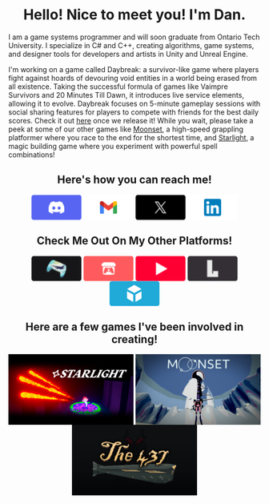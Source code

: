 <h1 align="center"> Hello! Nice to meet you! I'm Dan. </h1>

I am a game systems programmer and will soon graduate from Ontario Tech University. I specialize in C# and C++, creating algorithms, game systems, and designer tools for developers and artists in Unity and Unreal Engine. 

I'm working on a game called Daybreak: a survivor-like game where players fight against hoards of devouring void entities in a world being erased from all existence. Taking the successful formula of games like Vaimpre Survivors and 20 Minutes Till Dawn, it introduces live service elements, allowing it to evolve. Daybreak focuses on 5-minute gameplay sessions with social sharing features for players to compete with friends for the best daily scores. Check it out [here](https://constantine-pallas.itch.io/daybreak) once we release it! While you wait, please take a peek at some of our other games like [Moonset](https://www.gamecon.ca/2023/second/stellar-octopians), a high-speed grappling platformer where you race to the end for the shortest time, and [Starlight](https://www.gamecon.ca/2024/third/stellar-octopians), a magic building game where you experiment with powerful spell combinations!

<h2 align="center"> Here's how you can reach me! </h2>
<p  class=".external-link" align="center">
	<a href="https://discordapp.com/users/634863506319212550" target="_blank"><img width="100" align="center" src="Assets/Buttons/Button_Discord.png"></a>
	<a href="mailto:daniel.fiuk21@gmail.com" target="_blank"><img width="100" align="center" src="Assets/Buttons/Button_Gmail.png"></a>
	<a href="https://x.com/Daniel_Fiuk" target="_blank"><img width="100" align="center" src="Assets/Buttons/Button_X.png"></a>
	<a href="https://www.linkedin.com/in/daniel-fiuk-883580208/" target="_blank"><img width="100" align="center" src="Assets/Buttons/Button_LinkedIn.png"></a>
</p>

<h2 align="center"> Check Me Out On My Other Platforms! </h2>

<p align="center">
	<a href="http://danielfiuk.ca/" target="_blank"><img width="100" align="center" src="Assets/Buttons/Button_Portfolio.png"></a>
	<a href="https://daniel-fiuk.itch.io/" target="_blank"><img width="100" align="center" src="Assets/Buttons/Button_Itch.png"></a>
	<a href="https://www.youtube.com/@Daniel_Fiuk" target="_blank"><img width="100" align="center" src="Assets/Buttons/Button_YouTube.png"></a>
	<a href="https://lospec.com/daniel-fiuk" target="_blank"><img width="100" align="center" src="Assets/Buttons/Button_Lospec.png"></a>
	<a href="https://sketchfab.com/Daniel.Fiuk" target="_blank"><img width="100" align="center" src="Assets/Buttons/Button_Sketchfab.png"></a>
</p>

<h2 align="center"> Here are a few games I've been involved in creating! </h2>

<p align="center">
  <a href="http://danielfiuk.ca/Projects-I've-Worked-On/Starlight"><img align="center" src="Assets/Game Heros/StarlightHero.png" style="width:250px;"><a/>
  <a href="http://danielfiuk.ca/Projects-I've-Worked-On/Moonset"><img align="center" src="Assets/Game Heros/MoonsetHero.png" style="width:250px;"><a/>
  <a href="http://danielfiuk.ca/Projects-I've-Worked-On/The-437"><img align="center" src="Assets/Game Heros/The437Hero.png" style="width:250px;"><a/>
</p>

<!--
**Daniel-Fiuk/Daniel-Fiuk** is a ✨ _special_ ✨ repository because its `README.md` (this file) appears on your GitHub profile.

Here are some ideas to get you started:

- 🔭 I’m currently working on ...
- 🌱 I’m currently learning ...
- 👯 I’m looking to collaborate on ...
- 🤔 I’m looking for help with ...
- 💬 Ask me about ...
- 📫 How to reach me: ...
- 😄 Pronouns: ...
- ⚡ Fun fact: ...
-->

